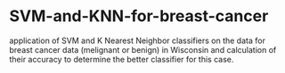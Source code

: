# SVM-and-KNN-for-breast-cancer
application of SVM and K Nearest Neighbor classifiers on the data for breast cancer data (melignant or benign) in Wisconsin and calculation of their accuracy to determine the better classifier for this case.
